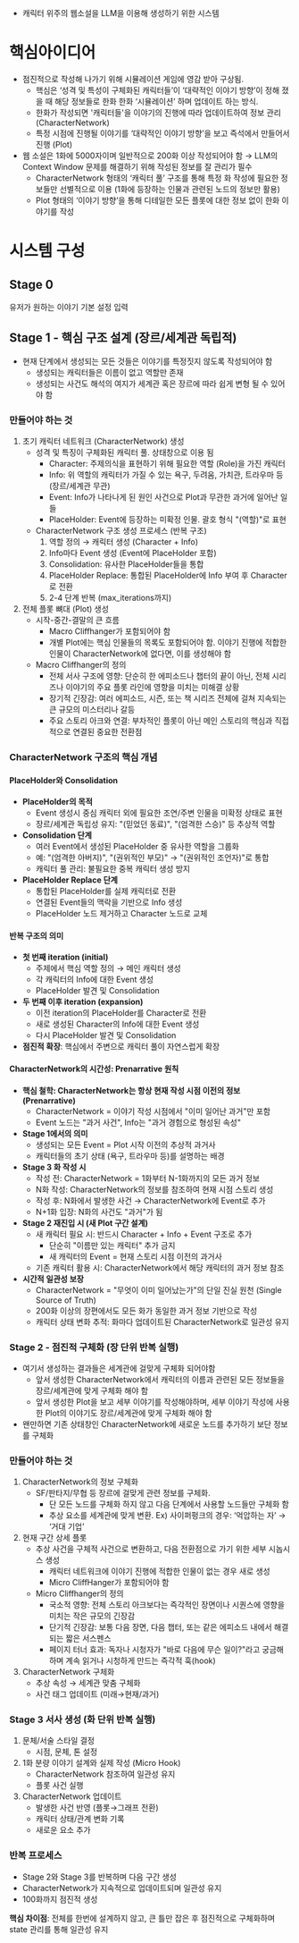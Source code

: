 * 캐릭터 위주의 웹소설을 LLM을 이용해 생성하기 위한 시스템
# 핵심아이디어
* 점진적으로 작성해 나가기 위해 시뮬레이션 게임에 영감 받아 구상됨. 
	* 핵심은 ‘성격 및 특성이 구체화된 캐릭터들’이 ‘대략적인 이야기 방향’이 정해 졌을 때 해당 정보들로 한화 한화 ‘시뮬레이션’ 하며 업데이트 하는 방식.
	* 한화가 작성되면 '캐릭터들'을 이야기의 진행에 따라 업데이트하여 정보 관리 (CharacterNetwork)
	* 특정 시점에 진행될 이야기를 ‘대략적인 이야기 방향’을 보고 즉석에서 만들어서 진행 (Plot)
* 웹 소설은 1화에 5000자이며 일반적으로 200화 이상 작성되어야 함 → LLM의 Context Window 문제를 해결하기 위해 작성된 정보를 잘 관리가 필수
	* CharacterNetwork 형태의 ‘캐릭터 풀’ 구조를 통해 특정 화 작성에 필요한 정보들만 선별적으로 이용 (1화에 등장하는 인물과 관련된 노드의 정보만 활용)
	* Plot 형태의 ‘이야기 방향’을 통해 디테일한 모든 플롯에 대한 정보 없이 한화 이야기를 작성
# 시스템 구성
## Stage 0
유저가 원하는 이야기 기본 설정 입력
## Stage 1 - 핵심 구조 설계 (장르/세계관 독립적)
* 현재 단계에서 생성되는 모든 것들은 이야기를 특정짓지 않도록 작성되어야 함
	* 생성되는 캐릭터들은 이름이 없고 역할만 존재
	* 생성되는 사건도 해석의 여지가 세계관 혹은 장르에 따라 쉽게 변형 될 수 있어야 함
### 만들어야 하는 것
1. 초기 캐릭터 네트워크 (CharacterNetwork) 생성
	* 성격 및 특징이 구체화된 캐릭터 풀. 상태창으로 이용 됨
		* Character: 주제의식을 표현하기 위해 필요한 역할 (Role)을 가진 캐릭터
		* Info: 위 역할의 캐릭터가 가질 수 있는 욕구, 두려움, 가치관, 트라우마 등 (장르/세계관 무관)
		* Event: Info가 나타나게 된 원인 사건으로 Plot과 무관한 과거에 일어난 일들
		* PlaceHolder: Event에 등장하는 미확정 인물. 괄호 형식 "(역할)"로 표현
	* CharacterNetwork 구조 생성 프로세스 (반복 구조)
		1. 역할 정의 → 캐릭터 생성 (Character + Info)
		2. Info마다 Event 생성 (Event에 PlaceHolder 포함)
		3. Consolidation: 유사한 PlaceHolder들을 통합
		4. PlaceHolder Replace: 통합된 PlaceHolder에 Info 부여 후 Character로 전환
		5. 2-4 단계 반복 (max_iterations까지)
2. 전체 플롯 뼈대 (Plot) 생성
	- 시작-중간-결말의 큰 흐름
		- Macro Cliffhanger가 포함되어야 함
		- 개별 Plot에는 핵심 인물들의 목록도 포함되어야 함. 이야기 진행에 적합한 인물이 CharacterNetwork에 없다면, 이를 생성해야 함
	- Macro Cliffhanger의 정의
		- 전체 서사 구조에 영향: 단순히 한 에피소드나 챕터의 끝이 아닌, 전체 시리즈나 이야기의 주요 플롯 라인에 영향을 미치는 미해결 상황
		- 장기적 긴장감: 여러 에피소드, 시즌, 또는 책 시리즈 전체에 걸쳐 지속되는 큰 규모의 미스터리나 갈등
		- 주요 스토리 아크와 연결: 부차적인 플롯이 아닌 메인 스토리의 핵심과 직접적으로 연결된 중요한 전환점

### CharacterNetwork 구조의 핵심 개념
#### PlaceHolder와 Consolidation
* **PlaceHolder의 목적**
	- Event 생성시 중심 캐릭터 외에 필요한 조연/주변 인물을 미확정 상태로 표현
	- 장르/세계관 독립성 유지: "(믿었던 동료)", "(엄격한 스승)" 등 추상적 역할
* **Consolidation 단계**
	- 여러 Event에서 생성된 PlaceHolder 중 유사한 역할을 그룹화
	- 예: "(엄격한 아버지)", "(권위적인 부모)" → "(권위적인 조언자)"로 통합
	- 캐릭터 풀 관리: 불필요한 중복 캐릭터 생성 방지
* **PlaceHolder Replace 단계**
	- 통합된 PlaceHolder를 실제 캐릭터로 전환
	- 연결된 Event들의 맥락을 기반으로 Info 생성
	- PlaceHolder 노드 제거하고 Character 노드로 교체

#### 반복 구조의 의미
* **첫 번째 iteration (initial)**
	- 주제에서 핵심 역할 정의 → 메인 캐릭터 생성
	- 각 캐릭터의 Info에 대한 Event 생성
	- PlaceHolder 발견 및 Consolidation
* **두 번째 이후 iteration (expansion)**
	- 이전 iteration의 PlaceHolder를 Character로 전환
	- 새로 생성된 Character의 Info에 대한 Event 생성
	- 다시 PlaceHolder 발견 및 Consolidation
* **점진적 확장**: 핵심에서 주변으로 캐릭터 풀이 자연스럽게 확장

#### CharacterNetwork의 시간성: Prenarrative 원칙
* **핵심 철학: CharacterNetwork는 항상 현재 작성 시점 이전의 정보 (Prenarrative)**
	- CharacterNetwork = 이야기 작성 시점에서 "이미 일어난 과거"만 포함
	- Event 노드는 "과거 사건", Info는 "과거 경험으로 형성된 속성"
* **Stage 1에서의 의미**
	- 생성되는 모든 Event = Plot 시작 이전의 추상적 과거사
	- 캐릭터들의 초기 상태 (욕구, 트라우마 등)를 설명하는 배경
* **Stage 3 화 작성 시**
	- 작성 전: CharacterNetwork = 1화부터 N-1화까지의 모든 과거 정보
	- N화 작성: CharacterNetwork의 정보를 참조하여 현재 시점 스토리 생성
	- 작성 후: N화에서 발생한 사건 → CharacterNetwork에 Event로 추가
	- N+1화 입장: N화의 사건도 "과거"가 됨
* **Stage 2 재진입 시 (새 Plot 구간 설계)**
	- 새 캐릭터 필요 시: 반드시 Character + Info + Event 구조로 추가
		- 단순히 "이름만 있는 캐릭터" 추가 금지
		- 새 캐릭터의 Event = 현재 스토리 시점 이전의 과거사
	- 기존 캐릭터 활용 시: CharacterNetwork에서 해당 캐릭터의 과거 정보 참조
* **시간적 일관성 보장**
	- CharacterNetwork = "무엇이 이미 일어났는가"의 단일 진실 원천 (Single Source of Truth)
	- 200화 이상의 장편에서도 모든 화가 동일한 과거 정보 기반으로 작성
	- 캐릭터 상태 변화 추적: 화마다 업데이트된 CharacterNetwork로 일관성 유지

### Stage 2 - 점진적 구체화 (장 단위 반복 실행)
* 여기서 생성하는 결과들은 세계관에 걸맞게 구체화 되어야함
	* 앞서 생성한 CharacterNetwork에서 캐릭터의 이름과 관련된 모든 정보들을 장르/세계관에 맞게 구체화 해야 함
	* 앞서 생성한 Plot을 보고 세부 이야기를 작성해야하며, 세부 이야기 작성에 사용한 Plot의 이야기도 장르/세계관에 맞게 구체화 해야 함
* 왠만하면 기존 상태창인 CharacterNetwork에 새로운 노드를 추가하기 보단 정보를 구체화

### 만들어야 하는 것
1. CharacterNetwork의 정보 구체화
	- SF/판타지/무협 등 장르에 걸맞게 관련 정보를 구체화. 
		- 단 모든 노드를 구체화 하지 않고 다음 단계에서 사용할 노드들만 구체화 함
		- 추상 요소를 세계관에 맞게 변환. Ex) 사이퍼펑크의 경우: ‘억압하는 자’ → ‘거대 기업’
2. 현재 구간 상세 플롯
	- 추상 사건을 구체적 사건으로 변환하고, 다음 전환점으로 가기 위한 세부 시놉시스 생성
		- 캐릭터 네트워크에 이야기 진행에 적합한 인물이 없는 경우 새로 생성
		- Micro CliffHanger가 포함되어야 함
	- Micro Cliffhanger의 정의
		- 국소적 영향: 전체 스토리 아크보다는 즉각적인 장면이나 시퀀스에 영향을 미치는 작은 규모의 긴장감
		- 단기적 긴장감: 보통 다음 장면, 다음 챕터, 또는 같은 에피소드 내에서 해결되는 짧은 서스펜스
		- 페이지 터너 효과: 독자나 시청자가 "바로 다음에 무슨 일이?"라고 궁금해하며 계속 읽거나 시청하게 만드는 즉각적 훅(hook)
3. CharacterNetwork 구체화
	- 추상 속성 → 세계관 맞춤 구체화
	- 사건 태그 업데이트 (미래→현재/과거)

### Stage 3 서사 생성 (화 단위 반복 실행)

1. 문체/서술 스타일 결정
	- 시점, 문체, 톤 설정
2. 1화 분량 이야기 설계와 실제 작성 (Micro Hook)
	- CharacterNetwork 참조하여 일관성 유지
	- 플롯 사건 실행
3. CharacterNetwork 업데이트
	- 발생한 사건 반영 (플롯→그래프 전환)
	- 캐릭터 상태/관계 변화 기록
	- 새로운 요소 추가
### 반복 프로세스
- Stage 2와 Stage 3를 반복하며 다음 구간 생성
- CharacterNetwork가 지속적으로 업데이트되며 일관성 유지
- 100화까지 점진적 생성

**핵심 차이점**: 전체를 한번에 설계하지 않고, 큰 틀만 잡은 후 점진적으로 구체화하며 state 관리를 통해 일관성 유지